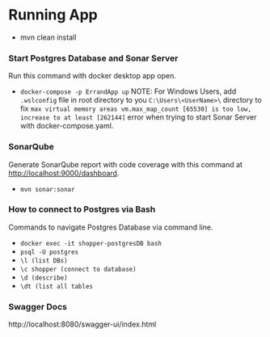# Running App
- mvn clean install

### Start Postgres Database and Sonar Server
Run this command with docker desktop app open.
- `docker-compose -p ErrandApp up`
NOTE: For Windows Users, add `.wslconfig` file in root directory to you `C:\Users\<UserName>\` directory
to fix `max virtual memory areas vm.max_map_count [65530] is too low, increase to at least [262144]` error when trying
to start Sonar Server with docker-compose.yaml.

### SonarQube 
Generate SonarQube report with code coverage with this command at [http://localhost:9000/dashboard](http://localhost:9000/dashboard).
- `mvn sonar:sonar`

### How to connect to Postgres via Bash
Commands to navigate Postgres Database via command line.
- `docker exec -it shopper-postgresDB bash`
- `psql -U postgres `
- `\l (list DBs)`
- `\c shopper (connect to database)`
- `\d (describe)`
- `\dt (list all tables`

### Swagger Docs
http://localhost:8080/swagger-ui/index.html